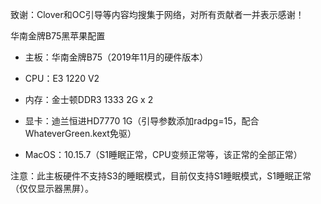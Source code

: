 致谢：Clover和OC引导等内容均搜集于网络，对所有贡献者一并表示感谢！

华南金牌B75黑苹果配置

* 主板：华南金牌B75（2019年11月的硬件版本）

* CPU：E3 1220 V2

* 内存：金士顿DDR3 1333 2G x 2

* 显卡：迪兰恒进HD7770 1G（引导参数添加radpg=15，配合WhateverGreen.kext免驱）

* MacOS：10.15.7（S1睡眠正常，CPU变频正常等，该正常的全部正常）

注意：此主板硬件不支持S3的睡眠模式，目前仅支持S1睡眠模式，S1睡眠正常（仅仅显示器黑屏）。
